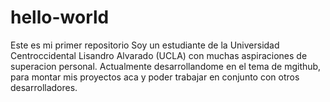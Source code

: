 # hello-world
Este es mi primer repositorio
Soy un estudiante de la Universidad Centroccidental Lisandro Alvarado (UCLA)
con muchas aspiraciones de superacion personal.
Actualmente desarrollandome en el tema de mgithub, para montar mis proyectos aca
y poder trabajar en conjunto con otros desarrolladores.
